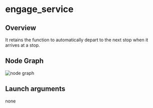 # engage_service

## Overview
It retains the function to automatically depart to the next stop when it arrives at a stop.

## Node Graph
![node graph](http://www.plantuml.com/plantuml/proxy?cache=no&src=https://raw.githubusercontent.com/tier4/engage_service/main/docs/node_graph.pu)

## Launch arguments
none
